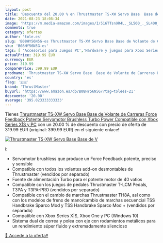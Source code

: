 ```yaml
---
layout: post
title: 'Descuento del 20.00 % en Thrustmaster TS-XW Servo Base  Base de V'
date: 2021-08-23 18:08:34
image: 'https://m.media-amazon.com/images/I/516TTsn9R4L._SL500_._SL400_.jpg'
comments: true
category: ofertas
author: 'tole.es'
slug: 'B08HY56N5G-es Thrustmaster TS-XW Servo Base Base de Volante de Carreras...'
sku: 'B08HY56N5G-es'
tags: [ 'Accesorios para Juegos PC','Hardware y juegos para Xbox Series X y S','Juegos y Accesorios para PC','Mandos de juego para PC','Videojuegos','Volantes para PC','thrustmaster','xbox', ]
actualPrice: 319.99 EUR
currency: EUR
price: 319.99
comparePrice: 399.99 EUR
prodname: 'Thrustmaster TS-XW Servo Base  Base de Volante de Carreras Force Feedback  Potente Servomotor Brushless  Turbo Power  Compatible con Xbox Series X|S y PC'
country: 'es'
flag: '🇪🇸'
brand: 'ThrustMaster'
buyurl: 'https://www.amazon.es/dp/B08HY56N5G/?tag=tolees-21'
descuento: '20.00'
average: '395.023333333333'
---
```


Tienes [Thrustmaster TS-XW Servo Base  Base de Volante de Carreras Force Feedback  Potente Servomotor Brushless  Turbo Power  Compatible con Xbox Series X|S y PC](https://www.amazon.es/dp/B08HY56N5G/?tag=tolees-21) con un 20.00 % de descuento con precio de oferta de 319.99 EUR (original: 399.99 EUR) en el siguiente enlace!

[![Thrustmaster TS-XW Servo Base  Base de V](https://m.media-amazon.com/images/I/516TTsn9R4L._SL500_._SL400_.jpg)](https://www.amazon.es/dp/B08HY56N5G/?tag=tolees-21)

ℹ️:

- Servomotor brushless que produce un Force Feedback potente, preciso y sensible
- Compatible con todos los volantes add-on desmontables de Thrustmaster (vendidos por separado)
- Fuente de alimentación Turbo para el potente motor de 40 vatios
- Compatible con los juegos de pedales Thrustmaster T-LCM Pedals, T3PA y T3PA-PRO (vendidos por separado)
- Compatible con el cambio de marchas Thrustmaster TH8A, así como con los modelos de freno de mano/cambio de marchas secuencial TSS Handbrake Sparco Mod y TSS Handbrake Sparco Mod + (vendidos por separado)
- Compatible con Xbox Series X|S, Xbox One y PC (Windows 10)
- Sistema dual de correa y polea con eje con rodamientos metálicos para un rendimiento súper fluido y extremadamente silencioso

[🛒 Accede a la oferta!!](https://www.amazon.es/dp/B08HY56N5G/?tag=tolees-21)
